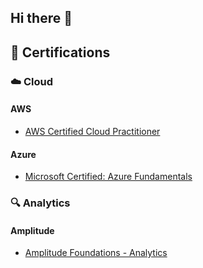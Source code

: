 ## Hi there 👋

## 🚀 Certifications

<!-- START_SECTION:badges -->
<!-- END_SECTION:badges -->

### ☁️ Cloud

#### AWS

- [AWS Certified Cloud Practitioner](https://www.credly.com/badges/12ae643c-e45b-4cee-8899-e3778e825ba8)

#### Azure

- [Microsoft Certified: Azure Fundamentals](https://learn.microsoft.com/api/credentials/share/en-us/79141583/B8B849CA2F4D6867?sharingId=4E256BCF63385F81)

### 🔍 Analytics

#### Amplitude

- [Amplitude Foundations - Analytics](https://www.credly.com/badges/88c401ed-60e4-407f-b6d6-cd3656013b2b/public_url)
